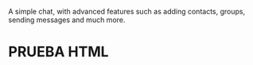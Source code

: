 A simple chat, with advanced features such as adding contacts, groups, sending messages and much more.

<html> 
    <body>
        <h1>PRUEBA HTML</h1>
    </body>
</html>